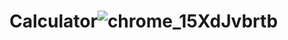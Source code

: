 # Calculator![chrome_15XdJvbrtb](https://user-images.githubusercontent.com/45186916/174904465-27470160-92e5-4148-80c7-d780429bc86a.png)
